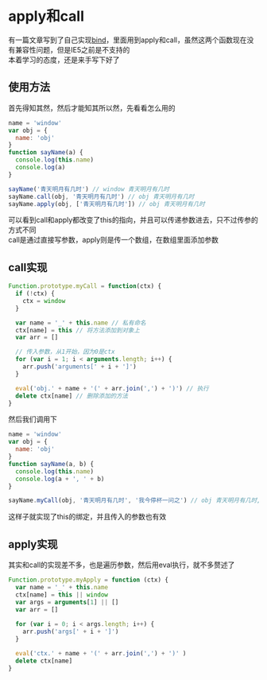 # apply和call
有一篇文章写到了自己实现[bind](/js/bind.md)，里面用到apply和call，虽然这两个函数现在没有兼容性问题，但是IE5之前是不支持的  
本着学习的态度，还是来手写下好了

## 使用方法
首先得知其然，然后才能知其所以然，先看看怎么用的
```js
name = 'window'
var obj = {
  name: 'obj'
}
function sayName(a) {
  console.log(this.name)
  console.log(a)
}

sayName('青天明月有几时') // window 青天明月有几时
sayName.call(obj, '青天明月有几时') // obj 青天明月有几时
sayName.apply(obj, ['青天明月有几时']) // obj 青天明月有几时
```
可以看到call和apply都改变了this的指向，并且可以传递参数进去，只不过传参的方式不同  
call是通过直接写参数，apply则是传一个数组，在数组里面添加参数

## call实现
```js
Function.prototype.myCall = function(ctx) {
  if (!ctx) {
    ctx = window
  }

  var name = '_' + this.name // 私有命名
  ctx[name] = this // 将方法添加到对象上
  var arr = []

  // 传入参数，从1开始，因为0是ctx
  for (var i = 1; i < arguments.length; i++) {
    arr.push('arguments[' + i + ']')
  }

  eval('obj.' + name + '(' + arr.join(',') + ')') // 执行
  delete ctx[name] // 删除添加的方法
}
```
然后我们调用下
```js
name = 'window'
var obj = {
  name: 'obj'
}
function sayName(a, b) {
  console.log(this.name)
  console.log(a + ', ' + b)
}

sayName.myCall(obj, '青天明月有几时', '我今停杯一问之') // obj 青天明月有几时, 我今停杯一问之
```
这样子就实现了this的绑定，并且传入的参数也有效

## apply实现
其实和call的实现差不多，也是遍历参数，然后用eval执行，就不多赘述了
```js
Function.prototype.myApply = function (ctx) {
  var name = '_' + this.name
  ctx[name] = this || window
  var args = arguments[1] || []
  var arr = []
  
  for (var i = 0; i < args.length; i++) {
    arr.push('args[' + i + ']')
  }

  eval('ctx.' + name + '(' + arr.join(',') + ')' )
  delete ctx[name]
}
```